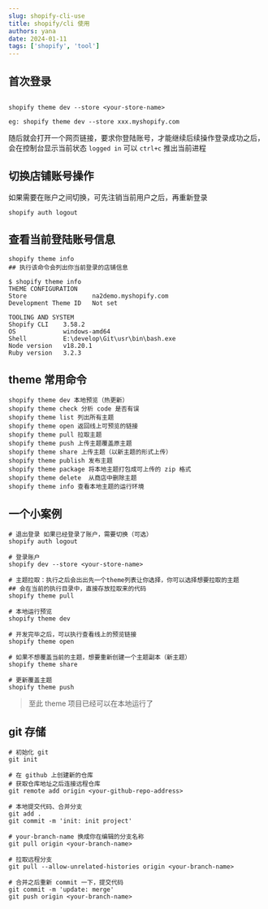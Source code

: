 ```yaml
---
slug: shopify-cli-use
title: shopify/cli 使用
authors: yana
date: 2024-01-11
tags: ['shopify', 'tool']
---
```


## 首次登录

```shell

shopify theme dev --store <your-store-name>

eg: shopify theme dev --store xxx.myshopify.com

```

随后就会打开一个网页链接，要求你登陆账号，才能继续后续操作登录成功之后，会在控制台显示当前状态 `logged in` 可以 `ctrl+c`
推出当前进程

## 切换店铺账号操作

如果需要在账户之间切换，可先注销当前用户之后，再重新登录

```shell
shopify auth logout
```

## 查看当前登陆账号信息

```shell
shopify theme info
## 执行该命令会列出你当前登录的店铺信息
```

```shell
$ shopify theme info
THEME CONFIGURATION
Store                  na2demo.myshopify.com
Development Theme ID   Not set

TOOLING AND SYSTEM
Shopify CLI    3.58.2
OS             windows-amd64
Shell          E:\develop\Git\usr\bin\bash.exe
Node version   v18.20.1
Ruby version   3.2.3
```

## theme 常用命令

```shell
shopify theme dev 本地预览（热更新）
shopify theme check 分析 code 是否有误
shopify theme list 列出所有主题
shopify theme open 返回线上可预览的链接
shopify theme pull 拉取主题
shopify theme push 上传主题覆盖原主题
shopify theme share 上传主题（以新主题的形式上传）
shopify theme publish 发布主题
shopify theme package 将本地主题打包成可上传的 zip 格式
shopify theme delete  从商店中删除主题
shopify theme info 查看本地主题的运行环境
```

## 一个小案例

```shell
# 退出登录 如果已经登录了账户，需要切换（可选）
shopify auth logout

# 登录账户
shopify dev --store <your-store-name>

# 主题拉取：执行之后会出出先一个theme列表让你选择，你可以选择想要拉取的主题
## 会在当前的执行目录中，直接存放拉取来的代码
shopify theme pull

# 本地运行预览
shopify theme dev

# 开发完毕之后，可以执行查看线上的预览链接
shopify theme open

# 如果不想覆盖当前的主题，想要重新创建一个主题副本（新主题）
shopify theme share

# 更新覆盖主题
shopify theme push
```

> 至此 theme 项目已经可以在本地运行了

## git 存储

```shell
# 初始化 git
git init

# 在 github 上创建新的仓库
# 获取仓库地址之后连接远程仓库
git remote add origin <your-github-repo-address>

# 本地提交代码、合并分支
git add .
git commit -m 'init: init project'

# your-branch-name 换成你在编辑的分支名称
git pull origin <your-branch-name>

# 拉取远程分支
git pull --allow-unrelated-histories origin <your-branch-name>

# 合并之后重新 commit 一下，提交代码
git commit -m 'update: merge'
git push origin <your-branch-name>
```
